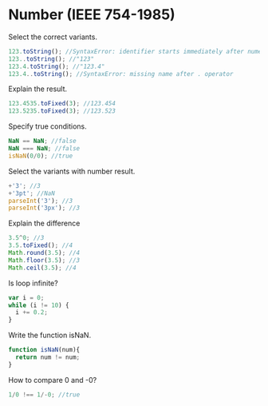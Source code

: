 Number (IEEE 754-1985)
======================

Select the correct variants.
```JavaScript
123.toString(); //SyntaxError: identifier starts immediately after numeric literal
123..toString(); //"123"
123.4.toString(); //"123.4"
123.4..toString(); //SyntaxError: missing name after . operator
```

Explain the result.
```JavaScript
123.4535.toFixed(3); //123.454
123.5235.toFixed(3); //123.523
```

Specify true conditions.
```JavaScript
NaN == NaN; //false
NaN === NaN; //false
isNaN(0/0); //true
```

Select the variants with number result.
```JavaScript
+'3'; //3
+'3pt'; //NaN
parseInt('3'); //3
parseInt('3px'); //3
```

Explain the difference
```JavaScript
3.5^0; //3
3.5.toFixed(); //4
Math.round(3.5); //4
Math.floor(3.5); //3
Math.ceil(3.5); //4
```

Is loop infinite?
```JavaScript
var i = 0;
while (i != 10) {
  i += 0.2;
}
```

Write the function isNaN.
```JavaScript
function isNaN(num){
  return num != num;
}
```

How to compare 0 and -0?
```JavaScript
1/0 !== 1/-0; //true
```

